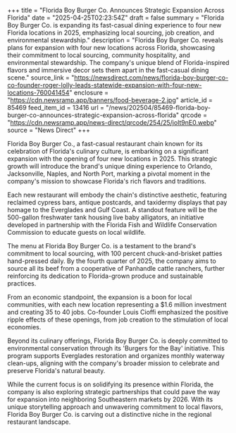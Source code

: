 +++
title = "Florida Boy Burger Co. Announces Strategic Expansion Across Florida"
date = "2025-04-25T02:23:54Z"
draft = false
summary = "Florida Boy Burger Co. is expanding its fast-casual dining experience to four new Florida locations in 2025, emphasizing local sourcing, job creation, and environmental stewardship."
description = "Florida Boy Burger Co. reveals plans for expansion with four new locations across Florida, showcasing their commitment to local sourcing, community hospitality, and environmental stewardship. The company's unique blend of Florida-inspired flavors and immersive decor sets them apart in the fast-casual dining scene."
source_link = "https://newsdirect.com/news/florida-boy-burger-co-co-founder-roger-lolly-leads-statewide-expansion-with-four-new-locations-760041454"
enclosure = "https://cdn.newsramp.app/banners/food-beverage-2.jpg"
article_id = 85469
feed_item_id = 13416
url = "/news/202504/85469-florida-boy-burger-co-announces-strategic-expansion-across-florida"
qrcode = "https://cdn.newsramp.app/news-direct/qrcode/254/25/jolt9nE0.webp"
source = "News Direct"
+++

<p>Florida Boy Burger Co., a fast-casual restaurant chain known for its celebration of Florida's culinary culture, is embarking on a significant expansion with the opening of four new locations in 2025. This strategic growth will introduce the brand's unique dining experience to Orlando, Jacksonville, Naples, and North Port, marking a pivotal moment in the company's mission to showcase Florida's rich flavors and traditions.</p><p>Each new restaurant will embody the chain's distinctive aesthetic, featuring reclaimed cypress bars, antique postcards, and taxidermy displays that pay homage to the Everglades and Gulf Coast. A standout feature will be the 500-gallon freshwater tank housing live baby alligators, an initiative developed in partnership with the Florida Fish and Wildlife Conservation Commission to educate guests on local wildlife.</p><p>The menu at Florida Boy Burger Co. is a testament to the brand's commitment to local sourcing, with 100 percent chuck-and-brisket patties hand-pressed daily. By the fourth quarter of 2025, the company aims to source all its beef from a cooperative of Panhandle cattle ranchers, further reinforcing its dedication to Florida-grown produce and sustainable practices.</p><p>From an economic standpoint, the expansion is a boon for local communities, with each new location representing a $1.6 million investment and creating 35 to 40 jobs. Co-founder Louis Cioffi emphasized the positive ripple effects of these openings, from job creation to the stimulation of local economies.</p><p>Beyond its culinary offerings, Florida Boy Burger Co. is deeply committed to environmental conservation through its 'Burgers for the Bay' initiative. This program supports Everglades restoration and organizes monthly waterway clean-ups, aligning with the company's broader mission to celebrate and preserve Florida's natural beauty.</p><p>While the current focus is on solidifying its presence within Florida, the company is also exploring strategic partnerships that could pave the way for expansion into neighboring Southeastern markets by 2026. With its unique storytelling approach and unwavering commitment to local flavors, Florida Boy Burger Co. is carving out a distinctive niche in the regional restaurant landscape.</p>